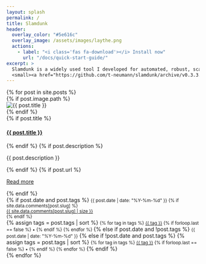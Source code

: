```yaml
---
layout: splash
permalink: /
title: Slamdunk
header:
  overlay_color: "#5e616c"
  overlay_image: /assets/images/laythe.png
  actions:
    - label: "<i class='fas fa-download'></i> Install now"
      url: "/docs/quick-start-guide/"
excerpt: >
  Slamdunk is a widely used tool I developed for automated, robust, scalable and reproducible SLAM-seq data analysis .<br />
  <small><a href="https://github.com/t-neumann/slamdunk/archive/v0.3.3.tar.gz">Latest release v0.3.0</a></small>
---
```


<div class="card-columns">
{% for post in site.posts %}
  <div class="card">
  {% if post.image.path %}
    <div class="card-header bg-light"><img class="card-img-top img-fluid" src="{{ post.image.path }}" alt="{{ post.title }}" title="{{ post.title }}"></div>
  {% endif %}
    <div class="card-body">
  {% if post.title %}
      <a href="{{ post.url }}"><h4 class="card-title">{{ post.title }}</h4></a>
  {% endif %}
  {% if post.description %}
      <p class="card-text">{{ post.description }}</p>
  {% endif %}
  {% if post.url %}
      <p class="text-center"><a href="{{ post.url }}" class="btn btn-outline-primary">Read more</a></p>
  {% endif %}
    </div>
    <div class="card-footer">
  {% if post.date and post.tags %}
      <small class="text-muted"><i class="fa fa-calendar" aria-hidden="true"></i> {{ post.date | date: "%Y-%m-%d" }}
      {% if site.data.comments[post.slug] %}
        <div class="float-right">
          <i class="fa fa-comments" aria-hidden="true"> </i> <a href="{{ post.url }}#comments" data-proofer-ignore="true"><span class="badge badge-secondary">{{ site.data.comments[post.slug] | size }}</span></a>
        </div>
      {% endif %}
      </small>
      <br>
      {% assign tags = post.tags | sort %}
      <small class="text-muted"><i class="fa fa-tags" aria-hidden="true"></i>
      {% for tag in tags %}
        <a href="/tags#{{ tag | downcase }}" data-proofer-ignore="true">{{ tag }}</a>
        {% if forloop.last == false %} • {% endif %}
      {% endfor %}
      </small>
  {% else if post.date and !post.tags %}
      <small class="text-muted"><i class="fa fa-calendar" aria-hidden="true"></i> {{ post.date | date: "%Y-%m-%d" }}</small>
  {% else if !post.date and post.tags %}
    {% assign tags = post.tags | sort %}
    <small class="text-muted"><i class="fa fa-tags" aria-hidden="true"></i>
    {% for tag in tags %}
      <a href="/tags#{{ tag | downcase }}" data-proofer-ignore="true">{{ tag }}</a>
      {% if forloop.last == false %} • {% endif %}
    {% endfor %}
    </small>
  {% endif %}
    </div>
  </div>
{% endfor %}
</div>
